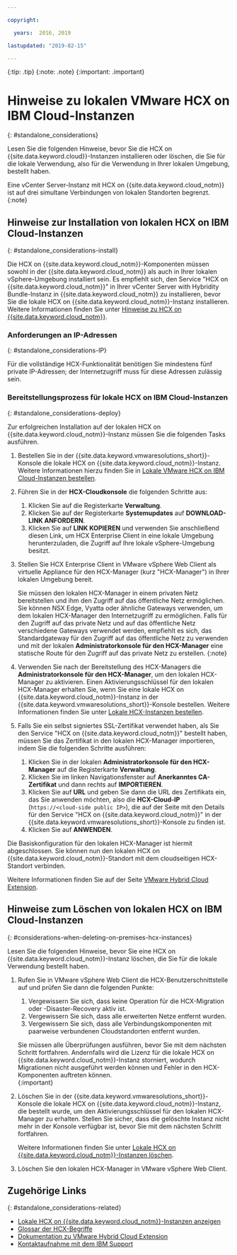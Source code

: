```yaml
---

copyright:

  years:  2016, 2019

lastupdated: "2019-02-15"

---
```


{:tip: .tip}
{:note: .note}
{:important: .important}

# Hinweise zu lokalen VMware HCX on IBM Cloud-Instanzen
{: #standalone_considerations}

Lesen Sie die folgenden Hinweise, bevor Sie die HCX on {{site.data.keyword.cloud}}-Instanzen installieren oder löschen, die Sie für die lokale Verwendung, also für die Verwendung in Ihrer lokalen Umgebung, bestellt haben.

Eine vCenter Server-Instanz mit HCX on {{site.data.keyword.cloud_notm}} ist auf drei simultane Verbindungen von lokalen Standorten begrenzt.
{:note}

## Hinweise zur Installation von lokalen HCX on IBM Cloud-Instanzen
{: #standalone_considerations-install}

Die HCX on {{site.data.keyword.cloud_notm}}-Komponenten müssen sowohl in der {{site.data.keyword.cloud_notm}} als auch in Ihrer lokalen vSphere-Umgebung installiert sein. Es empfiehlt sich, den Service "HCX on {{site.data.keyword.cloud_notm}}" in Ihrer vCenter Server with Hybridity Bundle-Instanz in {{site.data.keyword.cloud_notm}} zu installieren, bevor Sie die lokale HCX on {{site.data.keyword.cloud_notm}}-Instanz installieren. Weitere Informationen finden Sie unter [Hinweise zu HCX on {{site.data.keyword.cloud_notm}}](/docs/services/vmwaresolutions/services?topic=vmware-solutions-vmware-hcx-on-ibm-cloud-overview).

### Anforderungen an IP-Adressen
{: #standalone_considerations-IP}

Für die vollständige HCX-Funktionalität benötigen Sie mindestens fünf private IP-Adressen; der Internetzugriff muss für diese Adressen zulässig sein.

### Bereitstellungsprozess für lokale HCX on IBM Cloud-Instanzen
{: #standalone_considerations-deploy}

Zur erfolgreichen Installation auf der lokalen HCX on {{site.data.keyword.cloud_notm}}-Instanz müssen Sie die folgenden Tasks ausführen.
1. Bestellen Sie in der {{site.data.keyword.vmwaresolutions_short}}-Konsole die lokale HCX on {{site.data.keyword.cloud_notm}}-Instanz. Weitere Informationen hierzu finden Sie in [Lokale VMware HCX on IBM Cloud-Instanzen bestellen](/docs/services/vmwaresolutions/services?topic=vmware-solutions-standalone_orderingserviceinstances).
2. Führen Sie in der **HCX-Cloudkonsole** die folgenden Schritte aus:
    1. Klicken Sie auf die Registerkarte **Verwaltung**.
    2. Klicken Sie auf der Registerkarte **Systemupdates** auf **DOWNLOAD-LINK ANFORDERN**.
    3. Klicken Sie auf **LINK KOPIEREN** und verwenden Sie anschließend diesen Link, um HCX Enterprise Client in eine lokale Umgebung herunterzuladen, die Zugriff auf Ihre lokale vSphere-Umgebung besitzt.
3. Stellen Sie HCX Enterprise Client in VMware vSphere Web Client als virtuelle Appliance für den HCX-Manager (kurz "HCX-Manager") in Ihrer lokalen Umgebung bereit.

   Sie müssen den lokalen HCX-Manager in einem privaten Netz bereitstellen und ihm den Zugriff auf das öffentliche Netz ermöglichen. Sie können NSX Edge, Vyatta oder ähnliche Gateways verwenden, um dem lokalen HCX-Manager den Internetzugriff zu ermöglichen. Falls für den Zugriff auf das private Netz und auf das öffentliche Netz verschiedene Gateways verwendet werden, empfiehlt es sich, das Standardgateway für den Zugriff auf das öffentliche Netz zu verwenden und mit der lokalen **Administratorkonsole für den HCX-Manager** eine statische Route für den Zugriff auf das private Netz zu erstellen.
   {:note}
4. Verwenden Sie nach der Bereitstellung des HCX-Managers die **Administratorkonsole für den HCX-Manager**, um den lokalen HCX-Manager zu aktivieren. Einen Aktivierungsschlüssel für den lokalen HCX-Manager erhalten Sie, wenn Sie eine lokale HCX on {{site.data.keyword.cloud_notm}}-Instanz in der {{site.data.keyword.vmwaresolutions_short}}-Konsole bestellen. Weitere Informationen finden Sie unter [Lokale HCX-Instanzen bestellen](/docs/services/vmwaresolutions/services?topic=vmware-solutions-standalone_orderingserviceinstances).
5. Falls Sie ein selbst signiertes SSL-Zertifikat verwendet haben, als Sie den Service "HCX on {{site.data.keyword.cloud_notm}}" bestellt haben, müssen Sie das Zertifikat in den lokalen HCX-Manager importieren, indem Sie die folgenden Schritte ausführen:
    1. Klicken Sie in der lokalen **Administratorkonsole für den HCX-Manager** auf die Registerkarte **Verwaltung**.
    2. Klicken Sie im linken Navigationsfenster auf **Anerkanntes CA-Zertifikat** und dann rechts auf **IMPORTIEREN**.
    3. Klicken Sie auf **URL** und geben Sie dann die URL des Zertifikats ein, das Sie anwenden möchten, also die **HCX-Cloud-IP** (``https://<cloud-side public IP>``), die auf der Seite mit den Details für den Service "HCX on {{site.data.keyword.cloud_notm}}" in der {{site.data.keyword.vmwaresolutions_short}}-Konsole zu finden ist.
    4. Klicken Sie auf **ANWENDEN**.

Die Basiskonfiguration für den lokalen HCX-Manager ist hiermit abgeschlossen. Sie können nun den lokalen HCX on {{site.data.keyword.cloud_notm}}-Standort mit dem cloudseitigen HCX-Standort verbinden.

Weitere Informationen finden Sie auf der Seite [VMware Hybrid Cloud Extension](https://cloud.vmware.com/vmware-hcx).

## Hinweise zum Löschen von lokalen HCX on IBM Cloud-Instanzen
{: #considerations-when-deleting-on-premises-hcx-instances}

Lesen Sie die folgenden Hinweise, bevor Sie eine HCX on {{site.data.keyword.cloud_notm}}-Instanz löschen, die Sie für die lokale Verwendung bestellt haben.
1. Rufen Sie in VMware vSphere Web Client die HCX-Benutzerschnittstelle auf und prüfen Sie dann die folgenden Punkte:
    1. Vergewissern Sie sich, dass keine Operation für die HCX-Migration oder -Disaster-Recovery aktiv ist.
    2. Vergewissern Sie sich, dass alle erweiterten Netze entfernt wurden.
    3. Vergewissern Sie sich, dass alle Verbindungskomponenten mit paarweise verbundenen Cloudstandorten entfernt wurden.

   Sie müssen alle Überprüfungen ausführen, bevor Sie mit dem nächsten Schritt fortfahren. Andernfalls wird die Lizenz für die lokale HCX on {{site.data.keyword.cloud_notm}}-Instanz storniert, wodurch Migrationen nicht ausgeführt werden können und Fehler in den HCX-Komponenten auftreten können.  
   {:important}
2. Löschen Sie in der {{site.data.keyword.vmwaresolutions_short}}-Konsole die lokale HCX on {{site.data.keyword.cloud_notm}}-Instanz, die bestellt wurde, um den Aktivierungsschlüssel für den lokalen HCX-Manager zu erhalten. Stellen Sie sicher, dass die gelöschte Instanz nicht mehr in der Konsole verfügbar ist, bevor Sie mit dem nächsten Schritt fortfahren.

   Weitere Informationen finden Sie unter [Lokale HCX on {{site.data.keyword.cloud_notm}}-Instanzen löschen](/docs/services/vmwaresolutions/services?topic=vmware-solutions-standalone_deletingserviceinstances).
3. Löschen Sie den lokalen HCX-Manager in VMware vSphere Web Client.

## Zugehörige Links
{: #standalone_considerations-related}

* [Lokale HCX on {{site.data.keyword.cloud_notm}}-Instanzen anzeigen](/docs/services/vmwaresolutions/services?topic=vmware-solutions-standalone_viewingserviceinstances)
* [Glossar der HCX-Begriffe](/docs/services/vmwaresolutions/services?topic=vmware-solutions-hcx_glossary)
* [Dokumentation zu VMware Hybrid Cloud Extension](https://cloud.vmware.com/vmware-hcx/resources)
* [Kontaktaufnahme mit dem IBM Support](/docs/services/vmwaresolutions/vmonic?topic=vmware-solutions-trbl_support)
